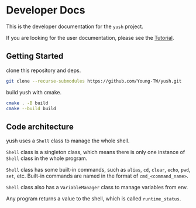 # Developer Docs

This is the developer documentation for the `yush` project.

If you are looking for the user documentation, please see the [Tutorial](./tutorial.md).

## Getting Started

clone this repository and deps.

```sh
git clone --recurse-submodules https://github.com/Young-TW/yush.git
```

build yush with cmake.

```sh
cmake . -B build
cmake --build build
```

## Code architecture

yush uses a `Shell` class to manage the whole shell.

`Shell` class is a singleton class, which means there is only one instance of `Shell` class in the whole program.

`Shell` class has some built-in commands, such as `alias`, `cd`, `clear`, `echo`, `pwd`, `set`, etc.
Built-in commands are named in the format of `cmd_<command_name>`.

`Shell` class also has a `VariableManager` class to manage variables from env.

Any program returns a value to the shell, which is called `runtime_status`.

